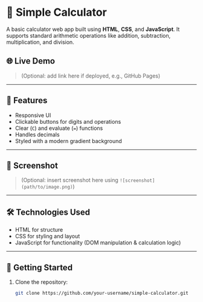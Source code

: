 # 🧮 Simple Calculator

A basic calculator web app built using **HTML**, **CSS**, and **JavaScript**. It supports standard arithmetic operations like addition, subtraction, multiplication, and division.

## 🌐 Live Demo

> (Optional: add link here if deployed, e.g., GitHub Pages)

---

## 📁 Features

- Responsive UI
- Clickable buttons for digits and operations
- Clear (`C`) and evaluate (`=`) functions
- Handles decimals
- Styled with a modern gradient background

---

## 📸 Screenshot

> (Optional: insert screenshot here using `![screenshot](path/to/image.png)`)

---

## 🛠️ Technologies Used

- HTML for structure
- CSS for styling and layout
- JavaScript for functionality (DOM manipulation & calculation logic)

---

## 🚀 Getting Started

1. Clone the repository:
   ```bash
   git clone https://github.com/your-username/simple-calculator.git
